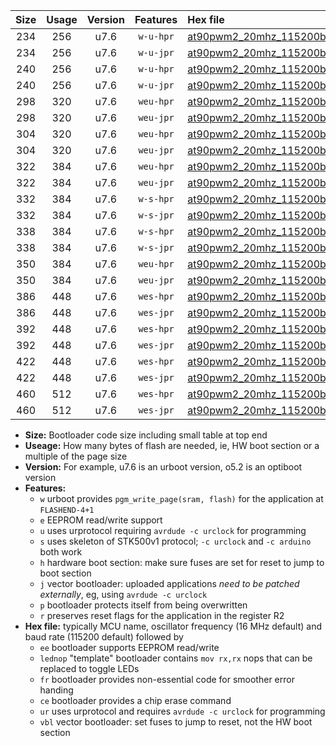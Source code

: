 |Size|Usage|Version|Features|Hex file|
|:-:|:-:|:-:|:-:|:--|
|234|256|u7.6|`w-u-hpr`|[at90pwm2_20mhz_115200bps_ur.hex](https://raw.githubusercontent.com/stefanrueger/urboot/main//at90pwm2_20mhz_115200bps_ur.hex)|
|234|256|u7.6|`w-u-jpr`|[at90pwm2_20mhz_115200bps_ur_vbl.hex](https://raw.githubusercontent.com/stefanrueger/urboot/main//at90pwm2_20mhz_115200bps_ur_vbl.hex)|
|240|256|u7.6|`w-u-hpr`|[at90pwm2_20mhz_115200bps_lednop_ur.hex](https://raw.githubusercontent.com/stefanrueger/urboot/main//at90pwm2_20mhz_115200bps_lednop_ur.hex)|
|240|256|u7.6|`w-u-jpr`|[at90pwm2_20mhz_115200bps_lednop_ur_vbl.hex](https://raw.githubusercontent.com/stefanrueger/urboot/main//at90pwm2_20mhz_115200bps_lednop_ur_vbl.hex)|
|298|320|u7.6|`weu-hpr`|[at90pwm2_20mhz_115200bps_ee_ur.hex](https://raw.githubusercontent.com/stefanrueger/urboot/main//at90pwm2_20mhz_115200bps_ee_ur.hex)|
|298|320|u7.6|`weu-jpr`|[at90pwm2_20mhz_115200bps_ee_ur_vbl.hex](https://raw.githubusercontent.com/stefanrueger/urboot/main//at90pwm2_20mhz_115200bps_ee_ur_vbl.hex)|
|304|320|u7.6|`weu-hpr`|[at90pwm2_20mhz_115200bps_ee_lednop_ur.hex](https://raw.githubusercontent.com/stefanrueger/urboot/main//at90pwm2_20mhz_115200bps_ee_lednop_ur.hex)|
|304|320|u7.6|`weu-jpr`|[at90pwm2_20mhz_115200bps_ee_lednop_ur_vbl.hex](https://raw.githubusercontent.com/stefanrueger/urboot/main//at90pwm2_20mhz_115200bps_ee_lednop_ur_vbl.hex)|
|322|384|u7.6|`weu-hpr`|[at90pwm2_20mhz_115200bps_ee_lednop_fr_ur.hex](https://raw.githubusercontent.com/stefanrueger/urboot/main//at90pwm2_20mhz_115200bps_ee_lednop_fr_ur.hex)|
|322|384|u7.6|`weu-jpr`|[at90pwm2_20mhz_115200bps_ee_lednop_fr_ur_vbl.hex](https://raw.githubusercontent.com/stefanrueger/urboot/main//at90pwm2_20mhz_115200bps_ee_lednop_fr_ur_vbl.hex)|
|332|384|u7.6|`w-s-hpr`|[at90pwm2_20mhz_115200bps.hex](https://raw.githubusercontent.com/stefanrueger/urboot/main//at90pwm2_20mhz_115200bps.hex)|
|332|384|u7.6|`w-s-jpr`|[at90pwm2_20mhz_115200bps_vbl.hex](https://raw.githubusercontent.com/stefanrueger/urboot/main//at90pwm2_20mhz_115200bps_vbl.hex)|
|338|384|u7.6|`w-s-hpr`|[at90pwm2_20mhz_115200bps_lednop.hex](https://raw.githubusercontent.com/stefanrueger/urboot/main//at90pwm2_20mhz_115200bps_lednop.hex)|
|338|384|u7.6|`w-s-jpr`|[at90pwm2_20mhz_115200bps_lednop_vbl.hex](https://raw.githubusercontent.com/stefanrueger/urboot/main//at90pwm2_20mhz_115200bps_lednop_vbl.hex)|
|350|384|u7.6|`weu-hpr`|[at90pwm2_20mhz_115200bps_ee_lednop_fr_ce_ur.hex](https://raw.githubusercontent.com/stefanrueger/urboot/main//at90pwm2_20mhz_115200bps_ee_lednop_fr_ce_ur.hex)|
|350|384|u7.6|`weu-jpr`|[at90pwm2_20mhz_115200bps_ee_lednop_fr_ce_ur_vbl.hex](https://raw.githubusercontent.com/stefanrueger/urboot/main//at90pwm2_20mhz_115200bps_ee_lednop_fr_ce_ur_vbl.hex)|
|386|448|u7.6|`wes-hpr`|[at90pwm2_20mhz_115200bps_ee.hex](https://raw.githubusercontent.com/stefanrueger/urboot/main//at90pwm2_20mhz_115200bps_ee.hex)|
|386|448|u7.6|`wes-jpr`|[at90pwm2_20mhz_115200bps_ee_vbl.hex](https://raw.githubusercontent.com/stefanrueger/urboot/main//at90pwm2_20mhz_115200bps_ee_vbl.hex)|
|392|448|u7.6|`wes-hpr`|[at90pwm2_20mhz_115200bps_ee_lednop.hex](https://raw.githubusercontent.com/stefanrueger/urboot/main//at90pwm2_20mhz_115200bps_ee_lednop.hex)|
|392|448|u7.6|`wes-jpr`|[at90pwm2_20mhz_115200bps_ee_lednop_vbl.hex](https://raw.githubusercontent.com/stefanrueger/urboot/main//at90pwm2_20mhz_115200bps_ee_lednop_vbl.hex)|
|422|448|u7.6|`wes-hpr`|[at90pwm2_20mhz_115200bps_ee_lednop_fr.hex](https://raw.githubusercontent.com/stefanrueger/urboot/main//at90pwm2_20mhz_115200bps_ee_lednop_fr.hex)|
|422|448|u7.6|`wes-jpr`|[at90pwm2_20mhz_115200bps_ee_lednop_fr_vbl.hex](https://raw.githubusercontent.com/stefanrueger/urboot/main//at90pwm2_20mhz_115200bps_ee_lednop_fr_vbl.hex)|
|460|512|u7.6|`wes-hpr`|[at90pwm2_20mhz_115200bps_ee_lednop_fr_ce.hex](https://raw.githubusercontent.com/stefanrueger/urboot/main//at90pwm2_20mhz_115200bps_ee_lednop_fr_ce.hex)|
|460|512|u7.6|`wes-jpr`|[at90pwm2_20mhz_115200bps_ee_lednop_fr_ce_vbl.hex](https://raw.githubusercontent.com/stefanrueger/urboot/main//at90pwm2_20mhz_115200bps_ee_lednop_fr_ce_vbl.hex)|

- **Size:** Bootloader code size including small table at top end
- **Useage:** How many bytes of flash are needed, ie, HW boot section or a multiple of the page size
- **Version:** For example, u7.6 is an urboot version, o5.2 is an optiboot version
- **Features:**
  + `w` urboot provides `pgm_write_page(sram, flash)` for the application at `FLASHEND-4+1`
  + `e` EEPROM read/write support
  + `u` uses urprotocol requiring `avrdude -c urclock` for programming
  + `s` uses skeleton of STK500v1 protocol; `-c urclock` and `-c arduino` both work
  + `h` hardware boot section: make sure fuses are set for reset to jump to boot section
  + `j` vector bootloader: uploaded applications *need to be patched externally*, eg, using `avrdude -c urclock`
  + `p` bootloader protects itself from being overwritten
  + `r` preserves reset flags for the application in the register R2
- **Hex file:** typically MCU name, oscillator frequency (16 MHz default) and baud rate (115200 default) followed by
  + `ee` bootloader supports EEPROM read/write
  + `lednop` "template" bootloader contains `mov rx,rx` nops that can be replaced to toggle LEDs
  + `fr` bootloader provides non-essential code for smoother error handing
  + `ce` bootloader provides a chip erase command
  + `ur` uses urprotocol and requires `avrdude -c urclock` for programming
  + `vbl` vector bootloader: set fuses to jump to reset, not the HW boot section
